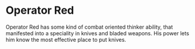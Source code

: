 # Operator Red
Operator Red has some kind of combat oriented thinker ability, that manifested into a speciality in knives and bladed weapons. His power lets him know the most effective place to put knives.
